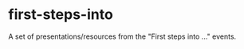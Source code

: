 first-steps-into
================

A set of presentations/resources from the "First steps into ..." events.
